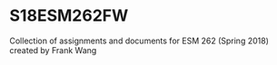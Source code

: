 # S18ESM262FW
Collection of assignments and documents for ESM 262 (Spring 2018) created by Frank Wang
